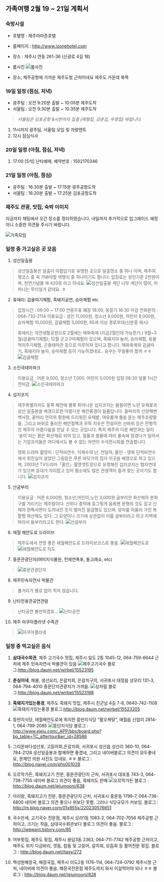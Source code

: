## 가족여행 2월 19 ~ 21일 계획서

### 숙방시설

* 호텔명 : 제주아마존호텔
* 홈페이지 : http://www.izonehotel.com
* 장소 : 제주시 연동 261-36 (신광로 4길 18)

* 룸사진
![룸사진](images/jeju02.png)

* 장소, 제주공항에 가까운 제주도청 근처이네요 제주도 가운데 북쪽

### 19일 일정 (점심, 저녁)

* 광주팀 : 오전 9:20분 출발 ~ 10:05분 제주도착
* 서울팀 : 오전 9:30분 출발 ~ 10:35분 제주도착

> *서울팀은 김포공항 8시반까지 집결 (매형집, 강춘집, 우영집) 바랍니다.*

1. 11시까지 광주팀, 서울팀 모임 및 차량렌트
2. 12시 점심식사


### 20일 일정 (아침, 점심, 저녁)

1. 17:00 [S석] 난타예매, 예약번호 : 1502170346

### 21일 일정 (아침, 점심)

* 광주팀 : 16:30분 출발 ~ 17:15분 광주공항도착
* 서울팀 : 16:20분 출발 ~ 17:25분 김포공항도착

### 제주도 관광, 맛집, 숙박 이미지

지금까지 채팅에서 오간 장소를 정리하였습니다. 내일까지 추가적으로 업그레이드 예정이니 소중한 의견들 주시기 바랍니다.

![가족모임](images/jeju99.png)

### 일정 중 가고싶은 곳 모음

1. 성산일출봉
> 성산일출봉은 일출이 아름답기로 유명한 곳으로 일출명소 중 하나 이며, 제주여행코스 중 꼭 가봐야할 여행지 중 하나이기도 합니다. 입장료는 성인기준 2천원이며, 천연기념물 제 420호 라고 하네요. 
> ![성산일출봉 계단](images/jeju12.png)
> 너무 계단이 많아, 어머니는 무리일거 같네요. ㅎ

2. 휴애리: 감귤따기체험, 흑돼지공연, 승마체험 etc
> 입장시간 : 09:00 ~ 17:00 연중무휴 폐장 18:00, 동절기 16:30 마감
> 전화문의 : 064-732-2114
> 이용요금 : 성인 11,000원, 청소년 9,000원, 어린이 8,000원, 승마체험 10,000원, 감귤체험 5,000원, 65세 이상 경로우대(신분증 제시)
> 
> 휴애리는 자연생활공원으로 2월에는 매화축제 (지금2월인데 가능한가.) 9월~3월(감귤따기체험), 12월 군고구마체험이 있으며, 흑돼지야 놀자, 승마체험, 동물먹이주기체험, 곤충태마관 등으로 이루어져 있다고 합니다. 매화축제와 감귤따기, 흑돼지야 놀자, 승마체험 등이 가능하겠네요.. 승우는 무얼좋아 할까 ㅎㅎ
> ![감귤체험](images/jeju13.png)

3. 소인국테마파크
> 이용요금 : 어른 9,000, 청소년 7,000, 어린이 5,000원
> 입장 08:30 일몰 1시간 전마감.
> ![소인국테마파크](images/jeju16.png)

4. 섭지코지
> 제주특별자치도 동쪽 해안에 볼록 튀어나온 섭지코지는 봄철이면 노란 유채꽃과 성산 일출봉을 배경으로한 아름다운 해안풍경이 일품입니다. 들머리의 신양해변백사장, 끝머리 언덕위 평원에 드리워진 유채밭, 여유롭게 풀을 뜯는 제주조랑말들, 그리고 바위로 둘러친 해안절벽과 우뚝 치솟은 전설어린 선바위 등은 전형적인 제주의 아름다움을 만날 수 있는 곳입니다. 특히 제주의 다른 해안과는 달리 '송이'라는 붉은 화산재로 되어 있고, 밀물과 썰물에 따라 물속에 잠겼다가 일어서는 기암괴석들은 어디에서도 볼 수 없는 자연의 수석전시회를 연출합니다.
>
> 영화.드라마 촬영지 : 단적비연수, 이재수의 난, 천일야, 올인 - 영화 단적비연수에서 최진실이 살았던 그림같은 푸른 바닷가의 집이 이곳을 배경으로 하고 있으며, 2003년 TV드라마「올인」촬영셋트장으로 유명해진 섭지코지는 협자연대가 있으며 등대가 자리잡고 있어 평소에도 많은 관광객이 즐겨 찾는 곳이기도 합니다.
> ![섭지코지](images/jeju17.png)

5. 산굼부리
> 이용요금 : 어른 6,000원, 청소년,어린이,노인 3,000원
> 굼부리란 화산체의 분화구를 가리키는 제주말이다. 산위나 중턱에 둥그렇게 움푹팬 환형의 것도 있고 신체의 한쪽사면이 도려내진 듯이 벌어진 말굽형도 있으며, 양자를 아울러 가진 복합형 화산체도 있다. 그 모양이나 크기에 상관없이 이를 굼부리라고 하고 지역에 따라서 움부리라고도 한다.
> ![산굼부리](images/jeju19.png)

6. 애월 해안도로 드라이브
> 제주도에서 전망 좋은 애월해안도로 드라이브코스로 좋음.
> ![애월해안도로](images/jeju20.png)
> ![애월해안도로 지도](images/jeju21.png)

7. 중문관광단지(여미지식물원, 천제연폭포, 돌고래쇼, etc)
> ![중문관광단지](images/jeju22.png)

8. 제주민속자연사 박물관
> 볼거리가 별로 없어 적지 않습니다.

9. 난타전용관공연관람
> 난타공연 볼만하겠죠...
> ![난타공연](images/jeju14.png)

10. 제주 아쿠아플라넷 수족관
> ![아쿠아플라넷](images/jeju15.png)

### 일정 중 먹고싶은 음식

1. **삼대국수회관**, 제주 고기국수 맛집,  제주시 일도 2동 1045-12, 064-759-6644
근처에 제주 민속자연사 박물관이 있음
![제주고기국수](images/jeju04.png)
블로그:http://blog.daum.net/wirbel/15523195

2. **춘심이네**, 해물, 생선요리, 은갈치회, 은갈치구의, 서귀포시 대정읍 상모리 131-3, 064-794-4010
중문단지관광지가 가까움.
![상차림](images/jeju06.png)
블로그:http://blog.daum.net/wirbel/15523198

3. **흑돼지가있는풍경**, 제주도 흑돼지 맛집, 제주시 진군남 4길 7-8, 0640-742-1108
![흑돼지가있는풍경](images/jeju10.png)
블로그:http://blog.daum.net/wirbel/15523205

4. 뚱딴지식당, 애월해안도로에 위치한 뚱딴지식당 "활오복탕", 애월읍 신엄리 2814-1, 064-799-2085
![뚱단지식당](images/jeju09.png)
블로그 : http://www.ejeju.com/_APP/bbs/board.php?bo_table=TC_aftertour&wr_id=28586

5. 그리운바다성산포, 고등어회,은갈치회, 서귀포시 성산읍 성산리 360-10, 064-784-2128
성산일출봉과 함께하면 좋겠네, 그리고 네이버블로그 의견이 모두좋네요, 문재인 의원 사진도 있네요. ㅎㅎ
블로그 : http://blog.naver.com/phs001028

6. 오르막가든, 흑돼지고기 전문, 중문관광단지 근처, 서귀포시 대포동 743-3, 064-738-7755
네이버 블로그 의견이 좋음, 흑돼지도 판매
![오르막가든](images/jeju11.png)
블로그 : http://blog.daum.net/jejumooni/638

7. 아리랑, 흑돼지고기 전문, 중문관광단지 근처, 서귀포시 중문동 1799-7, 064-738-6800
네이버 블로그 의견 좋으나 위보단 못함. 그러나 식당규모가 커보임.
블로그 : http://m.blog.naver.com/01x855x/220230576651

8. 국수만세, 고기국수 전문점, 제주시 오라1동 1083-2, 064-702-7056
제주공항 근처이고, 크기는 작음, 삼대국수회관보다 블로그 의견이 좋음.
블로그 : http://wewant.tistory.com/85

9. 어부횟집, 제주도 횟집, 제주시 용담3동 2363, 064-711-7742
제주공항 근처이고, 제주도 위치 다금바리, 갯돔, 참돔 및 고등어, 갈치회, 모듬회 등 활어전문 횟집.
블로그 : http://blog.daum.net/itasy/272

10. 백성원해장국, 해장국집, 제주시 이도2동 1176-114, 064-724-0792
제주시청 근처, 네이버에 의견이 좋음. 해장국전문점 제주도까지 와서 이걸먹어야 되나 ㅎㅎ
블로그 : http://blog.daum.net/jejumooni/828